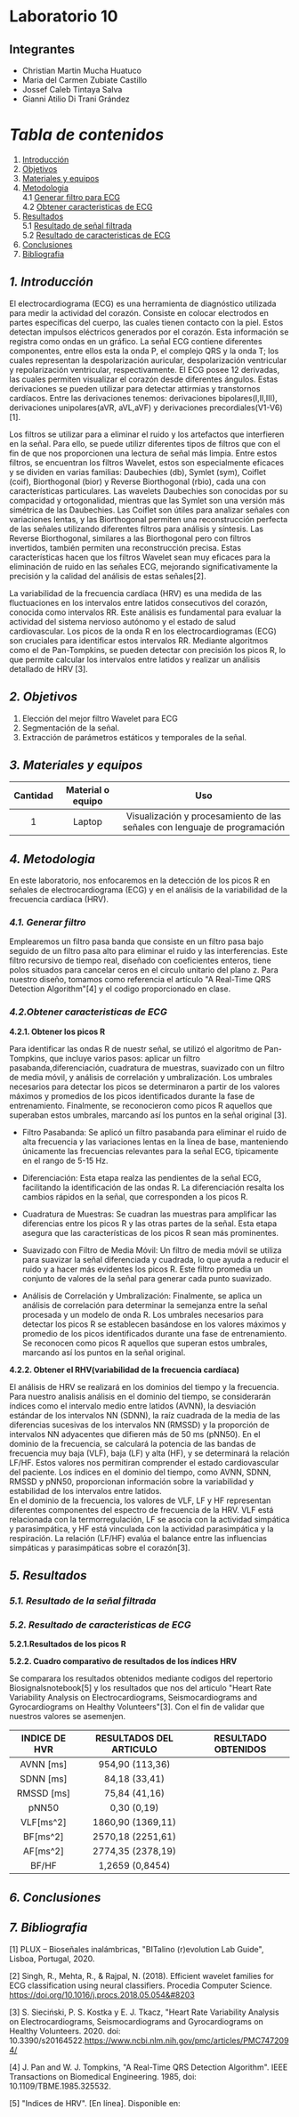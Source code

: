 
# Laboratorio 10
## Integrantes
- Christian Martin Mucha Huatuco
- Maria del Carmen Zubiate Castillo
- Jossef Caleb Tintaya Salva
- Gianni Atilio Di Trani Grández

# *Tabla de contenidos*

1. [Introducción](#id1)
2. [Objetivos](#id2)
3. [Materiales y equipos](#id3)
4. [Metodologia](#id4)\
     4.1 [Generar filtro para ECG](#id5)\
     4.2 [Obtener caracteristicas de ECG](#id6)
6. [Resultados](#id7)\
     5.1 [Resultado de señal filtrada](#id8)\
     5.2 [Resultado de caracteristicas de ECG](#id9)
8. [Conclusiones](#id10)
9. [Bibliografia](#id11)
   
## *1. Introducción* <a name="id1"></a>

El electrocardiograma (ECG) es una herramienta de diagnóstico utilizada para medir la actividad del corazón. Consiste en colocar electrodos en partes específicas del cuerpo, las cuales tienen contacto con la piel. Estos detectan impulsos eléctricos generados por el corazón. Esta información se registra como ondas en un gráfico.
La señal ECG contiene diferentes componentes, entre ellos esta la onda P, el complejo QRS y la onda T; los cuales representan la despolarización auricular, despolarización ventricular y repolarización ventricular, respectivamente.
El ECG posee 12 derivadas, las cuales permiten visualizar el corazón desde diferentes ángulos. Estas derivaciones se pueden utilizar para detectar attirmias y transtornos cardíacos. Entre las derivaciones tenemos: derivaciones bipolares(I,II,III), derivaciones unipolares(aVR, aVL,aVF) y derivaciones precordiales(V1-V6)[1].


Los filtros se utilizar para a eliminar el ruido y los artefactos que interfieren en la señal. Para ello, se puede utilizr diferentes tipos de filtros que con el fin de que nos proporcionen una lectura de señal más limpia. Entre estos filtros, se encuentran los filtros Wavelet, estos son especialmente eficaces y se dividen en varias familias: Daubechies (db), Symlet (sym), Coiflet (coif), Biorthogonal (bior) y Reverse Biorthogonal (rbio), cada una con características particulares. Las wavelets Daubechies son conocidas por su compacidad y ortogonalidad, mientras que las Symlet son una versión más simétrica de las Daubechies. Las Coiflet son útiles para analizar señales con variaciones lentas, y las Biorthogonal permiten una reconstrucción perfecta de las señales utilizando diferentes filtros para análisis y síntesis. Las Reverse Biorthogonal, similares a las Biorthogonal pero con filtros invertidos, también permiten una reconstrucción precisa. Estas características hacen que los filtros Wavelet sean muy eficaces para la eliminación de ruido en las señales ECG, mejorando significativamente la precisión y la calidad del análisis de estas señales[2].

La variabilidad de la frecuencia cardíaca (HRV) es una medida de las fluctuaciones en los intervalos entre latidos consecutivos del corazón, conocida como intervalos RR. Este análisis es fundamental para evaluar la actividad del sistema nervioso autónomo y el estado de salud cardiovascular. Los picos de la onda R en los electrocardiogramas (ECG) son cruciales para identificar estos intervalos RR. Mediante algoritmos como el de Pan-Tompkins, se pueden detectar con precisión los picos R, lo que permite calcular los intervalos entre latidos y realizar un análisis detallado de HRV [3]. 

## *2. Objetivos* <a name="id2"></a>

1. Elección del mejor filtro Wavelet para ECG
2. Segmentación de la señal.
3. Extracción de parámetros estáticos y temporales de la señal.

## *3. Materiales y equipos* <a name="id3"></a>

| Cantidad |	Material o equipo |	Uso
|:------------:|:---------------:|:------------:|
| 1	| Laptop	| Visualización y procesamiento de las señales con lenguaje de programación

## *4. Metodologia* <a name="id4"></a>

En este laboratorio, nos enfocaremos en la detección de los picos R en señales de electrocardiograma (ECG) y en el análisis de la variabilidad de la frecuencia cardíaca (HRV).

### *4.1. Generar filtro* <a name="id5"></a>

Emplearemos un filtro pasa banda que consiste en un filtro pasa bajo seguido de un filtro pasa alto para eliminar el ruido y las interferencias. Este filtro recursivo de tiempo real, diseñado con coeficientes enteros, tiene polos situados para cancelar ceros en el círculo unitario del plano z. Para nuestro diseño, tomamos como referencia el artículo "A Real-Time QRS Detection Algorithm"[4] y el codigo proporcionado en clase.


### *4.2.Obtener caracteristicas de ECG* <a name="id6"></a>

**4.2.1. Obtener los picos R**

Para identificar las ondas R de nuestr señal, se utilizó el algoritmo de Pan-Tompkins, que incluye varios pasos: aplicar un filtro pasabanda,diferenciación, cuadratura de muestras, suavizado con un filtro de media móvil, y análisis de correlación y umbralización. Los umbrales necesarios para detectar los picos se determinaron a partir de los valores máximos y promedios de los picos identificados durante la fase de entrenamiento. Finalmente, se reconocieron como picos R aquellos que superaban estos umbrales, marcando así los puntos en la señal original [3].

- Filtro Pasabanda: Se aplicó un filtro pasabanda para eliminar el ruido de alta frecuencia y las variaciones lentas en la línea de base, manteniendo únicamente las frecuencias relevantes para la señal ECG, típicamente en el rango de 5-15 Hz.

- Diferenciación: Esta etapa realza las pendientes de la señal ECG, facilitando la identificación de las ondas R. La diferenciación resalta los cambios rápidos en la señal, que corresponden a los picos R.

- Cuadratura de Muestras: Se cuadran las muestras para amplificar las diferencias entre los picos R y las otras partes de la señal. Esta etapa asegura que las características de los picos R sean más prominentes.

- Suavizado con Filtro de Media Móvil: Un filtro de media móvil se utiliza para suavizar la señal diferenciada y cuadrada, lo que ayuda a reducir el ruido y a hacer más evidentes los picos R. Este filtro promedia un conjunto de valores de la señal para generar cada punto suavizado.

- Análisis de Correlación y Umbralización: Finalmente, se aplica un análisis de correlación para determinar la semejanza entre la señal procesada y un modelo de onda R. Los umbrales necesarios para detectar los picos R se establecen basándose en los valores máximos y promedio de los picos identificados durante una fase de entrenamiento. Se reconocen como picos R aquellos que superan estos umbrales, marcando así los puntos en la señal original.

**4.2.2. Obtener el RHV(variabilidad de la frecuencia cardíaca)**

El análisis de HRV se realizará en los dominios del tiempo y la frecuencia. Para nuestro analisis análisis en el dominio del tiempo, se considerarán índices como el intervalo medio entre latidos (AVNN), la desviación estándar de los intervalos NN (SDNN), la raíz cuadrada de la media de las diferencias sucesivas de los intervalos NN (RMSSD) y la proporción de intervalos NN adyacentes que difieren más de 50 ms (pNN50). En el dominio de la frecuencia, se calculará la potencia de las bandas de frecuencia muy baja (VLF), baja (LF) y alta (HF), y se determinará la relación LF/HF. 
Estos valores nos permitiran comprender el estado cardiovascular del paciente. Los índices en el dominio del tiempo, como AVNN, SDNN, RMSSD y pNN50, proporcionan información sobre la variabilidad y estabilidad de los intervalos entre latidos.  
En el dominio de la frecuencia, los valores de VLF, LF y HF representan diferentes componentes del espectro de frecuencia de la HRV. VLF está relacionada con la termorregulación, LF se asocia con la actividad simpática y parasimpática, y HF está vinculada con la actividad parasimpática y la respiración. La relación  (LF/HF) evalúa el balance entre las influencias simpáticas y parasimpáticas sobre el corazón[3].


## *5. Resultados* <a name="id7"></a>


### *5.1. Resultado de la señal filtrada* <a name="id8"></a>


### *5.2. Resultado de caracteristicas de ECG* <a name="id9"></a>

**5.2.1.Resultados de los picos R**

**5.2.2. Cuadro comparativo de resultados de los índices HRV**

Se comparara los resultados obtenidos mediante codigos del repertorio Biosignalsnotebook[5] y los resultados que nos del articulo "Heart Rate Variability Analysis on Electrocardiograms, Seismocardiograms and Gyrocardiograms on Healthy Volunteers"[3]. Con el fin de validar que nuestros valores se asemenjen.

| INDICE DE HVR  |	RESULTADOS DEL ARTICULO |	RESULTADO OBTENIDOS
|:------------:|:---------------:|:------------:|
|AVNN [ms]|954,90 (113,36)||
|SDNN [ms]|84,18 (33,41)||
|RMSSD [ms]|75,84 (41,16)||
|pNN50|0,30 (0,19)||
|VLF[ms^2]|1860,90 (1369,11)||
|BF[ms^2]|2570,18 (2251,61)||
|AF[ms^2]|2774,35 (2378,19)||
|BF/HF|1,2659 (0,8454)||



## *6. Conclusiones* <a name="id10"></a>


## *7. Bibliografia* <a name="id11"></a>

[1] PLUX – Bioseñales inalámbricas, "BITalino (r)evolution Lab Guide", Lisboa, Portugal, 2020.

[2] Singh, R., Mehta, R., & Rajpal, N. (2018). Efficient wavelet families for ECG classification using neural classifiers. Procedia Computer Science. https://doi.org/10.1016/j.procs.2018.05.054&#8203 

[3] S. Sieciński, P. S. Kostka y E. J. Tkacz, "Heart Rate Variability Analysis on Electrocardiograms, Seismocardiograms and Gyrocardiograms on Healthy Volunteers. 2020. doi: 10.3390/s20164522.https://www.ncbi.nlm.nih.gov/pmc/articles/PMC7472094/

[4] J. Pan and W. J. Tompkins, "A Real-Time QRS Detection Algorithm". IEEE Transactions on Biomedical Engineering. 1985, doi: 10.1109/TBME.1985.325532.

[5] "Indices de HRV". [En línea]. Disponible en:


